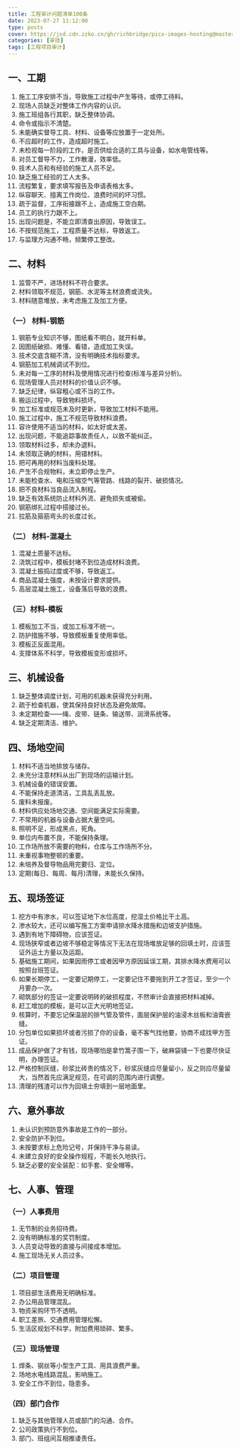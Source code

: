 ```yaml
---
title: 工程审计问题清单100条
date: 2023-07-27 11:12:00
type: posts
cover: https://jsd.cdn.zzko.cn/gh/richbridge/picx-images-hosting@master/thumbnail/audit.avif
categories: [审技]
tags: [工程项目审计]
---
```



## 一、工期

1. 施工工序安排不当，导致施工过程中产生等待，或停工待料。
2. 现场人员缺乏对整体工作内容的认识。
3. 施工班组各行其职，缺乏整体协调。
4. 命令或指示不清楚。
5. 未能确实督导工具、材料、设备等应放置于一定处所。
6. 不应超时的工作，造成超时施工。
7. 未检视每一阶段的工作，是否供给合适的工具与设备，如水电管线等。
8. 对员工督导不力，工作散漫，效率低。
9. 技术人员和有经验的施工人员不足。
10. 缺乏施工经验的工人太多。
11. 流程繁复，要求填写报告及申请表格太多。
12. 纵容聊天、擅离工作岗位、浪费时间的坏习惯。
13. 疏于监督，工序衔接跟不上，造成施工空白期。
14. 员工的执行力跟不上。
15. 出现问题是，不能立即清查出原因，导致误工。
16. 不按规范施工，工程质量不达标，导致返工。
17. 与监理方沟通不畅，频繁停工整改。


## 二、材料

1.  监管不严，进场材料不符合要求。
2.  材料领取不规范，钢筋、水泥等主材浪费或流失。
3.  材料随意堆放，未考虑施工及加工方便。

### （一） 材料-钢筋

1.  钢筋专业知识不够，图纸看不明白，就开料单。
2.  因图纸破损、难懂、看错，造成加工失误。
3.  技术交底含糊不清，没有明确技术指标要求。
4.  钢筋加工机械调试不到位。
5.  未对每一工序的材料及使用情况进行检查(标准与差异分析)。
6.  现场管理人员对材料的价值认识不够。
7.  缺乏纪律，纵容粗心或不当的工作。
8.  搬运过程中，导致物料损坏。
9.  加工标准或规范未及时更新，导致加工材料不能用。
10. 施工过程中，施工不规范导致材料浪费。
11. 容许使用不适当的材料，如太好或太差。
12. 出现问题，不能追踪事故责任人，以致不能纠正。
13. 领取材料过多，却未办退料。
14. 未领取正确的材料，用错材料。
15. 把可再用的材料当废料处理。
16. 产生不合规物料，未立即停止生产。
17. 未能检查水、电和压缩空气等管路、线路的裂开、破损情况。
18. 把不良材料当良品流入制程。
19. 缺乏有效系统防止材料外流、避免损失或被偷。
20. 钢筋绑扎过程中搭接过长。
21. 拉筋及箍筋弯头的长度过长。

### （二） 材料-混凝土

1.  混凝土质量不达标。
2.  浇筑过程中，模板封堵不到位造成材料浪费。
3.  混凝土振捣过度或不够，导致返工。
4.  商品混凝土强度，未按设计要求提供。
5.  高层混凝土施工，设备落后导致的浪费。

### （三）材料-模板

1.  模板加工不当，或加工标准不统一。
2.  防护措施不够，导致模板重复使用率低。
3.  模板正反面混用。
4.  支撑体系不科学，导致模板变形或损坏。


## 三、机械设备

1.  缺乏整体调度计划，可用的机器未获得充分利用。
2.  疏于检查机器，使其保持良好状态及避免故障。
3.  未定期检查——绳、皮带、链条、输送带、润滑系统等。
4.  缺乏定期清洁、维护。


## 四、场地空间

1.  材料不适当地排放与储存。
2.  未充分注意材料从出厂到现场的运输计划。
3.  机械设备的错误安置。
4.  不能保持走道清洁，工具乱丢乱放。
5.  废料未报废。
6.  材料供应处场地交通、空间能满足实际需要。
7.  不常用的机器与设备占据大量空间。
8.  照明不足，形成黑点，死角。
9.  单位内布置不良，不能保持条理。
10. 工作场所放不需要的物料，仓库与工作场所不分。
11. 未重视事物整顿的重要。
12. 未培养及督导物品用完要归、定位。
13. 定期(每日、每周、每月)清理，未能长久保持。


## 五、现场签证

1.  挖方中有渗水，可以签证地下水位高度，挖湿土价格比干土高。
2.  渗水较大，还可以编写施工方案申请排水降水措施和边坡支护措施。
3.  遇到有地下障碍物，应该签证。
4.  现场狭窄或者边坡不够稳定等情况下无法在现场堆放足够的回填土时，应该签证外运土方量以及运距。
5.  基础施工期间，如果因雨停工或者因甲方原因延误工期，其排水降水费用可以按照台班签证。
6.   如果长期停工，一定要记期停工，一定要记住不要拖到开工才签证，至少一个月要办一次。
7.  砌筑部分的签证一定要说明砖的破损程度，不然审计会直接把材料减掉。
8.  赶工增加的模板，是可以正大光明地签证。
9.  核算时，不要忘记保温层的排气管及管件，面层保护层的油浸木丝板和油膏嵌缝。
10. 分包单位如果损坏或者污损了你的设备，毫不客气找他要，协商不成找甲方签证。
11. 成品保护做了才有钱，现场哪怕是拿竹篙子围一下，破麻袋铺一下也要尽快证明，办理签证。
12. 严格控制灰缝，砂浆比砖贵的情况下，砂浆灰缝应尽量留小，反之则应尽量留大，当然首先应满足规范，在可调的范围内进行调整。
13. 清理的残渣可以作为回填土夯填到一层地面里。


## 六、意外事故

1.  未认识到预防意外事故是工作的一部分。
2.  安全防护不到位。
3.  未按要求标上危险记号，并保持干净与易读。
4.  未建立良好的安全操作规程，不能长久地执行。
5.  缺乏必要的安全装配：如手套、安全帽等。


## 七、人事、管理

### （一）人事费用

1.  无节制的业务招待费。
2.  没有明确标准的奖罚制度。
3.  人员变动导致的直接与间接成本增加。
4.  施工现场无关人员过多。

### （二）项目管理

1.  项目部生活费用无明确标准。
2.  办公用品管理混乱。
3.  物资采购环节不透明。
4.  职工差旅、交通费用管理松懈。
5.  生活区规划不科学，附加费用琐碎、繁多。

### （三）现场管理

1.  焊条、钢丝等小型生产工具、用具浪费严重。
2.  场地水电线路混乱，影响施工。
3.  安全工作不到位，隐患多。

### （四）部门合作

1.  缺乏与其他管理人员或部门的沟通、合作。
2.  公司政策执行不到位。
3.   部门、班组间互相推诿责任。